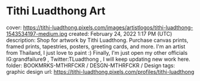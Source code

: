 # Tithi Luadthong Art

cover: https://tithi-luadthong.pixels.com/images/artistlogos/tithi-luadthong-1543534197-medium.jpg
created: February 24, 2022 1:17 PM (UTC)
description: Shop for artwork by Tithi Luadthong.  Purchase canvas prints, framed prints, tapestries, posters, greeting cards, and more.  I'm an artist from Thailand, I just love to paint :)  Finally, I'm just open my other officials IG:grandfailure9     , Twitter:TLuadthong  , I will keep updating new work here.
folder: BOOKMRKS-MTHRFCKR / DESGN-MTHRFCKR / Design
tags: graphic design
url: https://tithi-luadthong.pixels.com/profiles/tithi-luadthong